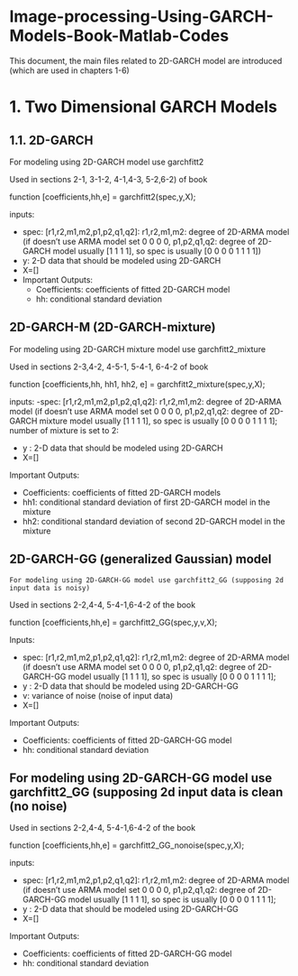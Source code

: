 # Image-processing-Using-GARCH-Models-Book-Matlab-Codes
This document, the main files related to 2D-GARCH model are introduced (which are used in chapters 1-6)

# 1. Two Dimensional GARCH Models

## 1.1. 2D-GARCH




For modeling using 2D-GARCH model use garchfitt2

Used in sections 2-1, 3-1-2, 4-1,4-3, 5-2,6-2) of book 

 function [coefficients,hh,e] = garchfitt2(spec,y,X);


inputs:

- spec: [r1,r2,m1,m2,p1,p2,q1,q2]:  r1,r2,m1,m2: degree of 2D-ARMA model (if doesn’t use ARMA model set 0 0 0 0, p1,p2,q1,q2: degree of 2D-GARCH model usually [1 1 1 1], so spec is usually [0 0 0 0 1 1 1 1])
- y: 2-D data that should be modeled using 2D-GARCH
- X=[]
- Important Outputs:
  - Coefficients: coefficients of fitted 2D-GARCH model
  - hh: conditional standard deviation

## 2D-GARCH-M (2D-GARCH-mixture)
For modeling using 2D-GARCH mixture model use garchfitt2_mixture

Used in sections 2-3,4-2, 4-5-1, 5-4-1, 6-4-2 of book 

function [coefficients,hh, hh1, hh2, e] = garchfitt2_mixture(spec,y,X);

inputs:
-spec: [r1,r2,m1,m2,p1,p2,q1,q2]:  r1,r2,m1,m2: degree of 2D-ARMA model (if doesn’t use ARMA model set 0 0 0 0,    p1,p2,q1,q2: degree of 2D-GARCH mixture  model usually [1 1 1 1], so  spec is usually [0 0 0 0 1 1 1 1]; number of mixture is set to 2:
-	y : 2-D data that should be modeled using 2D-GARCH
- 	X=[]

Important Outputs:
- Coefficients: coefficients of fitted 2D-GARCH models
-	hh1: conditional standard deviation of first 2D-GARCH model in the mixture 
-	hh2: conditional standard deviation of second 2D-GARCH model in the mixture 
## 2D-GARCH-GG (generalized Gaussian) model

	For modeling using 2D-GARCH-GG model use garchfitt2_GG (supposing 2d input data is noisy)

Used in sections 2-2,4-4, 5-4-1,6-4-2 of the book 

 function [coefficients,hh,e] = garchfitt2_GG(spec,y,v,X);

Inputs:

-	spec: [r1,r2,m1,m2,p1,p2,q1,q2]:  r1,r2,m1,m2: degree of 2D-ARMA model (if doesn’t use ARMA model set 0 0 0 0,    p1,p2,q1,q2: degree of 2D-GARCH-GG model usually [1 1 1 1], so  spec is usually [0 0 0 0 1 1 1 1];
-	y : 2-D data that should be modeled using 2D-GARCH-GG
-	v: variance of noise (noise of input data)
-	X=[]

Important Outputs:
-	Coefficients: coefficients of fitted 2D-GARCH-GG model
-	hh: conditional standard deviation 


## For modeling using 2D-GARCH-GG model use garchfitt2_GG (supposing 2d input data is clean (no noise)

Used in sections 2-2,4-4, 5-4-1,6-4-2 of the book 


 function [coefficients,hh,e] = garchfitt2_GG_nonoise(spec,y,X);


inputs:

-	spec: [r1,r2,m1,m2,p1,p2,q1,q2]:  r1,r2,m1,m2: degree of 2D-ARMA model (if doesn’t use ARMA model set 0 0 0 0,    p1,p2,q1,q2: degree of 2D-GARCH-GG model usually [1 1 1 1], so  spec is usually [0 0 0 0 1 1 1 1];
-	y : 2-D data that should be modeled using 2D-GARCH-GG
-	X=[]

 
 Important Outputs:
-	Coefficients: coefficients of fitted 2D-GARCH-GG model
-	hh: conditional standard deviation 





